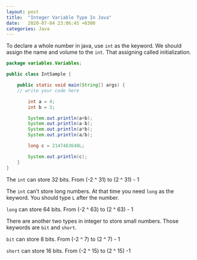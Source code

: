 ```yaml
---
layout: post
title:  "Integer Variable Type In Java"
date:   2020-07-04 23:06:45 +0300
categories: Java
---
```

To declare a whole number in java, use `int` as the keyword. We should assign  the name and volume to the `int`. That assigning called initialization. 

```java
package variables.Variables;

public class IntSample {

    public static void main(String[] args) {
	// write your code here

        int a = 4;
        int b = 3;

        System.out.println(a+b);
        System.out.println(a-b);
        System.out.println(a*b);
        System.out.println(a/b);

        long c = 2147483648L;

        System.out.println(c);
    }
}
```

The `int` can store 32 bits. From (-2 ^ 31) to (2 ^ 31)  -  1

The `int` can’t store long numbers. At that time you need `long` as the keyword. You should type `L` after the number.

`long`  can store 64 bits. From (-2 ^ 63) to (2 ^ 63) - 1

There are another two types in integer to store small numbers. Those keywords are `bit` and `short`.

`bit` can store 8 bits. From (-2 ^ 7) to (2 ^ 7) - 1

`short` can store 16 bits. From (-2 ^ 15) to (2 ^ 15) -1






